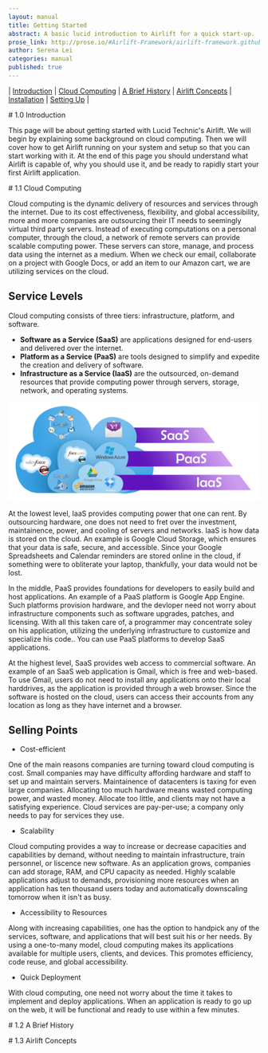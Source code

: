 ```yaml
---
layout: manual
title: Getting Started
abstract: A basic lucid introduction to Airlift for a quick start-up.
prose_link: http://prose.io/#Airlift-Framework/airlift-framework.github.com/edit/master/_posts/manual/0100-01-01-getting_started.md
author: Serena Lei
categories: manual
published: true
---
```


| [Introduction](#Introduction) | [Cloud Computing](#Cloud_Computing) | [A Brief History](#A_Brief_History) | [Airlift Concepts](#Airlift_Concepts) | [Installation](#Installation) | [Setting Up](#Setting_Up) |

<p id="Introduction"></p>
# 1.0 Introduction

This page will be about getting started with Lucid Technic's Airlift.  We will begin by explaining some background on cloud computing.  Then we will cover how to get Airlift running on your system and setup so that you can start working with it. At the end of this page you should understand what Airlift is capable of, why you should use it, and be ready to rapidly start your first Airlift application.


<p id="Cloud_Computing"></p>
# 1.1 Cloud Computing

Cloud computing is the dynamic delivery of resources and services through the internet.  Due to its cost effectiveness, flexibility, and global accessibility, more and more companies are outsourcing their IT needs to seemingly virtual third party servers.  Instead of executing computations on a personal computer, through the cloud, a network of remote servers can provide scalable computing power.  These servers can store, manage, and process data using the internet as a medium.  When we check our email, collaborate on a project with Google Docs, or add an item to our Amazon cart, we are utilizing services on the cloud.

## Service Levels

Cloud computing consists of three tiers: infrastructure, platform, and software.  

* **Software as a Service (SaaS)** are applications designed for end-users and delivered over the internet. 
* **Platform as a Service (PaaS)** are tools designed to simplify and expedite the creation and delivery of software. 
* **Infrastructure as a Service (IaaS)** are the outsourced, on-demand resources that provide computing power through servers, storage, network, and operating systems.

![](/images/manual/CloudComputing_logos.png)

At the lowest level, IaaS provides computing power that one can rent.  By outsourcing hardware, one does not need to fret over the investment, maintainence, power, and cooling of servers and networks.  IaaS is how data is stored on the cloud.  An example is Google Cloud Storage, which ensures that your data is safe, secure, and accessible.  Since your Google Spreadsheets and Calendar reminders are stored online in the cloud, if something were to obliterate your laptop, thankfully, your data would not be lost.

In the middle, PaaS provides foundations for developers to easily build and host applications.  An example of a PaaS platform is Google App Engine.  Such platforms provision hardware, and the devloper need not worry about infrastructure components such as software upgrades, patches, and licensing.  With all this taken care of, a programmer may concentrate soley on his application, utilizing the underlying infrastructure to customize and specialize his code..  You can use PaaS platforms to develop SaaS applications.

At the highest level, SaaS provides web access to commercial software.  An example of an SaaS web application is Gmail, which is free and web-based.  To use Gmail, users do not need to install any applications onto their local harddrives, as the application is provided through a web browser.  Since the software is hosted on the cloud, users can access their accounts from any location as long as they have internet and a browser.  

## Selling Points

* Cost-efficient

One of the main reasons companies are turning toward cloud computing is cost.  Small companies may have difficulty affording hardware and staff to set up and maintain servers.  Maintainence of datacenters is taxing for even large companies.  Allocating too much hardware means wasted computing power, and wasted money.  Allocate too little, and clients may not have a satisfying experience.  Cloud services are pay-per-use; a company only needs to pay for services they use.

* Scalability

Cloud computing provides a way to increase or decrease capacities and capabilities by demand, without needing to maintain infrastructure, train personnel, or liscence new software.  As an application grows, companies can add storage, RAM, and CPU capacity as needed.  Highly scalable applications adjust to demands, provisioning more resources when an application has ten thousand users today and automatically downscaling tomorrow when it isn't as busy.

* Accessibility to Resources

Along with increasing capabilities, one has the option to handpick any of the services, software, and applications that will best suit his or her needs.  By using a one-to-many model, cloud computing makes its applications available for multiple users, clients, and devices.  This promotes efficiency, code reuse, and global accessibility. 

* Quick Deployment

With cloud computing, one need not worry about the time it takes to implement and deploy applications.  When an application is ready to go up on the web, it will be functional and ready to use within a few minutes.



<!--
Amazon AWS notes
-"cloud computing" = the on-demand delivery of IT resources via the Internet with pay-as-you-go pricing.
-cloud computing services - accessed by the internet 
-aws has compute, storage, database services
-IT resources without capital investment
-services = pay as you go without upfront costs
-pay only for what you need
-add and remove capacity quickly - saves money + provide enough capacity for chees
-traditional data center - provision too many service -> waste money and time, too few -> customers dont have best experience
-scale up and down; autoscaling

cloud computing use cases
-web, mobile, & social apps
-big data: store and process large datasets
-backup & storage
-digital media: ingest, store, encode, protect, stream media
-enterprise applications
-gaming: deliver casual or MMO games


Google App Engine
-autoscaling without worrying about managing machines
-supercharge app with services such as Task Queue, XMPP, and Cloud SQL (google services use these)
-customize: manage your app with a simple, web-based dashboard
-App Engine = easy to build, maintain, and scale
-you can publish an app that people can use right away at no charge from Google and with no obligation
You may be outsourcing actual hardware, application development and hosting, or only wish to run online software from other providers.

Wikipedia
Cloud computing is a colloquial expression used to describe a variety of different types of computing concepts that involve a large number of computers that are conected through a real-time communication network (typically the Internet).[1] Cloud computing is a jargon term without a commonly accepted non-ambiguous scientific or technical definition. In science, cloud computing is a synonym for distributed computing over a network and means the ability to run a program on many connected computers at the same time. The popularity of the term can be attributed to its use in marketing to sell hosted services in the sense of application service provisioning that run client server software on a remote location.

 a way to increase capacity or add capabilities on the fly without investing in new infrastructure, training new personnel, or licensing new software. Cloud computing encompasses any subscription-based or pay-per-use service that, in real time over the Internet, extends IT's existing capabilities.

services offered by cloud computing: application, platform, infrastructure

-->

<p id="A_Brief_History"></p>
# 1.2 A Brief History


<p id="Airlift_Concepts"></p>
# 1.3 Airlift Concepts
<!--
airlift world, js functional programming, rhino, rest, handlers, methods, serverside, spirit


A resource handle is an identifier for a resource that is currently being accessed. Resource handles can be opaque, in which case they are often integer numbers, or they can be pointers that allow access to further information. Common resource handles are file descriptors and sockets.

The concept of a web resource is primitive in the Web architecture, and is used in the definition of its fundamental elements. The term was first introduced to refer to targets of uniform resource locators (URLs), but its definition has been further extended to include the referent of any uniform resource identifier (RFC 3986), or internationalized resource identifier (RFC 3987). In the Semantic Web, abstract resources and their semantic properties are described using the family of languages based on Resource Description Framework (RDF).

Airlift is Lucid Technics’ open source rapid web development framework designed to work with cloud infrastructures. We use Airlift to rapidly build secure and scalable cloud applications. Much of the software created using Airlift is generated from Dictation, Lucid Technics’ open source human readable business requirements language.

Using Dictation with Airlift, Lucid Technics can generate software to deliver many modes of business functionality that are often coded by hand. These include common application functionality such as data formatting, data conversion, and data validation. They also include more challenging application functionality, such as automatic data auditing, robust data encryption, user action undo and redo, and role based security.

Our advanced code generation apparatus enables Lucid Technics to rapidly stand up your web applications, thereby allowing us to spend less time on infrastructure code, and more time on your business workflow requirements.
-->

<p id="Installation"></p>
# 1.4 Installation

Installing Airlift is simple.  You just need to copy the Airlift directory onto your local machine.  This should only take a few minutes.  But before you do that, be sure that your system meets the following requirements:

* [OpenJDK](http://openjdk.java.net/) (or [Java 7](http://www.oracle.com/technetwork/java/javase/downloads/jdk7-downloads-1880260.html) for Macs)
* [Apache Ant](http://ant.apache.org/srcdownload.cgi)
* [Google App Engine SDK](https://developers.google.com/appengine/downloads#Google_App_Engine_SDK_for_Java)

All set?  Go ahead and download the zip file, and unzip it into whichever directory you so desire.

<br>

<a class="download" href="https://github.com/LucidTechnics/Airlift/blob/airlift_2.0_development/downloads/airlift-beta-0.70_rc_108_734-env.zip?raw=true">Download Airlift</a>

<br>
<br>

That's it!  You should now have access to all that Airlift has to offer.  If you have any trouble downloading airlift, contact us at info@lucidtechnics.com.


<p id="Setting_Up"></p>
# 1.5 Setting Up


# This page is under construction!

We are currently working to make the getting started page available soon.  Thank you for your patience.


<!--

Circle headers: Getting Started, Airlift Basics, Dictation, App Engine Services, Customization, Demos

Getting Started
-cloud computing
-history
-airlift concepts
  -airlift world, js functional programming, rhino, rest, handlers, methods, serverside, spirit
-installation
-first-time setup

Airlift Basics
-modules
-writing a handler (returns hello world)
-creating a resource
-code generation

Dictation
-dictation
-resources
-handling resources

App Engine Services
-server
-airlift in other systems/clouds

Customization
-build script
-configuration

Demos
-links to screencasts
-registration
-social login


-->